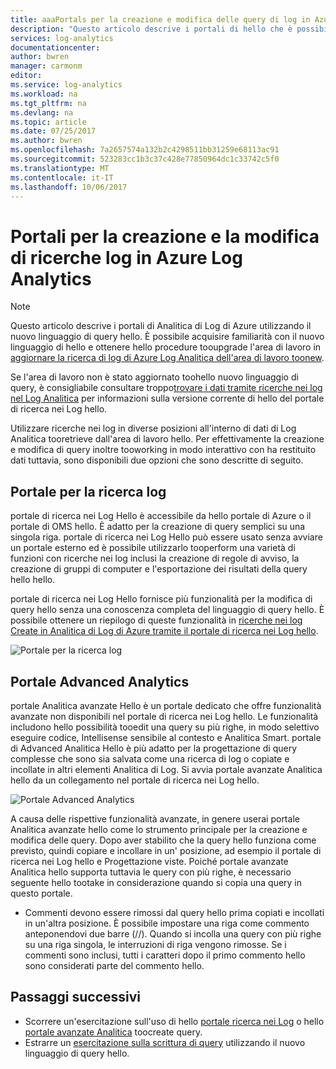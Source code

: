```yaml
---
title: aaaPortals per la creazione e modifica delle query di log in Azure Log Analitica | Documenti Microsoft
description: "Questo articolo descrive i portali di hello che è possibile utilizzare in Azure Log Analitica toocreate e ricerche nei log di modifica."
services: log-analytics
documentationcenter: 
author: bwren
manager: carmonm
editor: 
ms.service: log-analytics
ms.workload: na
ms.tgt_pltfrm: na
ms.devlang: na
ms.topic: article
ms.date: 07/25/2017
ms.author: bwren
ms.openlocfilehash: 7a2657574a132b2c4298511bb31259e68113ac91
ms.sourcegitcommit: 523283cc1b3c37c428e77850964dc1c33742c5f0
ms.translationtype: MT
ms.contentlocale: it-IT
ms.lasthandoff: 10/06/2017
---
```

# <a name="portals-for-creating-and-editing-log-queries-in-azure-log-analytics"></a>Portali per la creazione e la modifica di ricerche log in Azure Log Analytics

> [!NOTE]
> Questo articolo descrive i portali di Analitica di Log di Azure utilizzando il nuovo linguaggio di query hello.  È possibile acquisire familiarità con il nuovo linguaggio di hello e ottenere hello procedure tooupgrade l'area di lavoro in [aggiornare la ricerca di log di Azure Log Analitica dell'area di lavoro toonew](log-analytics-log-search-upgrade.md).  
>
> Se l'area di lavoro non è stato aggiornato toohello nuovo linguaggio di query, è consigliabile consultare troppo[trovare i dati tramite ricerche nei log nel Log Analitica](log-analytics-log-searches.md) per informazioni sulla versione corrente di hello del portale di ricerca nei Log hello.

Utilizzare ricerche nei log in diverse posizioni all'interno di dati di Log Analitica tooretrieve dall'area di lavoro hello.  Per effettivamente la creazione e modifica di query inoltre tooworking in modo interattivo con ha restituito dati tuttavia, sono disponibili due opzioni che sono descritte di seguito.  

## <a name="log-search-portal"></a>Portale per la ricerca log
portale di ricerca nei Log Hello è accessibile da hello portale di Azure o il portale di OMS hello.  È adatto per la creazione di query semplici su una singola riga.  portale di ricerca nei Log Hello può essere usato senza avviare un portale esterno ed è possibile utilizzarlo tooperform una varietà di funzioni con ricerche nei log inclusi la creazione di regole di avviso, la creazione di gruppi di computer e l'esportazione dei risultati della query hello hello.  

portale di ricerca nei Log Hello fornisce più funzionalità per la modifica di query hello senza una conoscenza completa del linguaggio di query hello.  È possibile ottenere un riepilogo di queste funzionalità in [ricerche nei log Create in Analitica di Log di Azure tramite il portale di ricerca nei Log hello](log-analytics-log-search-log-search-portal.md).


![Portale per la ricerca log](media/log-analytics-log-search-portals/log-search-portal.png)

## <a name="advanced-analytics-portal"></a>Portale Advanced Analytics
portale Analitica avanzate Hello è un portale dedicato che offre funzionalità avanzate non disponibili nel portale di ricerca nei Log hello.  Le funzionalità includono hello possibilità tooedit una query su più righe, in modo selettivo eseguire codice, Intellisense sensibile al contesto e Analitica Smart.  portale di Advanced Analitica Hello è più adatto per la progettazione di query complesse che sono sia salvata come una ricerca di log o copiate e incollate in altri elementi Analitica di Log.  Si avvia portale avanzate Analitica hello da un collegamento nel portale di ricerca nei Log hello.

![Portale Advanced Analytics](media/log-analytics-log-search-portals/advanced-analytics-portal.png)


A causa delle rispettive funzionalità avanzate, in genere userai portale Analitica avanzate hello come lo strumento principale per la creazione e modifica delle query.  Dopo aver stabilito che la query hello funziona come previsto, quindi copiare e incollare in un' posizione, ad esempio il portale di ricerca nei Log hello e Progettazione viste.  Poiché portale avanzate Analitica hello supporta tuttavia le query con più righe, è necessario seguente hello tootake in considerazione quando si copia una query in questo portale.

- Commenti devono essere rimossi dal query hello prima copiati e incollati in un'altra posizione.  È possibile impostare una riga come commento anteponendovi due barre (//).  Quando si incolla una query con più righe su una riga singola, le interruzioni di riga vengono rimosse.  Se i commenti sono inclusi, tutti i caratteri dopo il primo commento hello sono considerati parte del commento hello.


## <a name="next-steps"></a>Passaggi successivi

- Scorrere un'esercitazione sull'uso di hello [portale ricerca nei Log](log-analytics-log-search-log-search-portal.md) o hello [portale avanzate Analitica](https://go.microsoft.com/fwlink/?linkid=856587) toocreate query.
- Estrarre un [esercitazione sulla scrittura di query](https://go.microsoft.com/fwlink/?linkid=856078) utilizzando il nuovo linguaggio di query hello.
